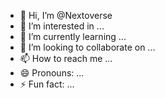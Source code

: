 - 👋 Hi, I’m @Nextoverse
- 👀 I’m interested in ...
- 🌱 I’m currently learning ...
- 💞️ I’m looking to collaborate on ...
- 📫 How to reach me ...
- 😄 Pronouns: ...
- ⚡ Fun fact: ...

<!---
Nextoverse/Nextoverse is a ✨ special ✨ repository because its `README.md` (this file) appears on your GitHub profile.
You can click the Preview link to take a look at your changes.
--->
